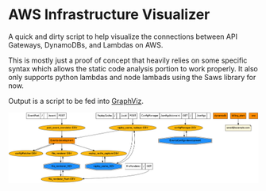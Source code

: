 # AWS Infrastructure Visualizer
A quick and dirty script to help visualize the connections between API Gateways, DynamoDBs, and Lambdas on AWS.

This is mostly just a proof of concept that heavily relies on some specific syntax which allows the static code analysis portion to work properly. It also only supports python lambdas and node lambads using the Saws library for now.

Output is a script to be fed into [GraphViz](http://www.graphviz.org).

![Example graph](graph.png)
